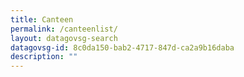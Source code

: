 ```yaml
---
title: Canteen
permalink: /canteenlist/
layout: datagovsg-search
datagovsg-id: 8c0da150-bab2-4717-847d-ca2a9b16daba
description: ""
---
```



